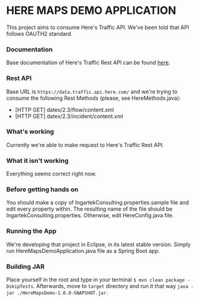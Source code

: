 # HERE MAPS DEMO APPLICATION

This project aims to consume Here's Traffic API. We've been told that API follows OAUTH2 standard.

### Documentation
Base documentation of Here's Traffic Rest API can be found [here](https://developer.here.com/documentation/traffic/topics/what-is.html).

### Rest API
Base URL is `https://data.traffic.api.here.com/` and we're trying to consume the following Rest Methods (please, see HereMethods.java): 
* [HTTP GET] datex/2.3/flow/content.xml
* [HTTP GET] datex/2.3/incident/content.xml 

### What's working
Currently we're able to make request to Here's Traffic Rest API.

### What it isn't working
Everything seems correct right now.

### Before getting hands on
You should make a copy of IngartekConsulting.properties.sample file and edit every property within. The resulting name of the file should be IngartekConsulting.properties. Otherwise, edit HereConfig.java file.

### Running the App
We're developing that project in Eclipse, in its latest stable version. Simply run HereMapsDemoApplication.java file as a Spring Boot app.

### Building JAR
Place yourself in the root and type in your terminal `$ mvn clean package -DskipTests`. Afterwards, move to `target` directory and run it that way `java -jar ./HereMapsDemo-1.0.0-SNAPSHOT.jar`.